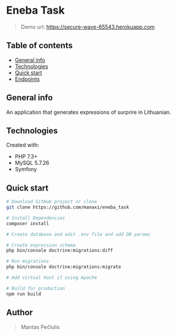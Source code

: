 # Eneba Task

> Demo url: https://secure-wave-65543.herokuapp.com

## Table of contents

- [General info](#general-info)
- [Technologies](#technologies)
- [Quick start](#quick-start)
- [Endpoints](#endpoints)

## General info

An application that generates expressions of surprire in Lithuanian.

## Technologies

Created with:

- PHP 7.3+
- MySQL 5.7.26
- Symfony

## Quick start

```bash
# Download GitHub project or clone
git clone https://github.com/manaxi/eneba_task

# Install Dependencies
composer install

# Create database and edit .env file and add DB params

# Create expression schema
php bin/console doctrine:migrations:diff

# Run migrations
php bin/console doctrine:migrations:migrate

# Add virtual host if using Apache

# Build for production
npm run build

```

## Author

> Mantas Pečiulis
